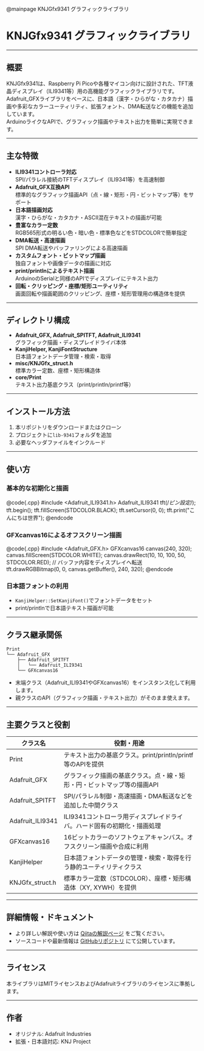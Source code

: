 @mainpage KNJGfx9341 グラフィックライブラリ

# KNJGfx9341 グラフィックライブラリ
 
---

## 概要

KNJGfx9341は、Raspberry Pi Picoや各種マイコン向けに設計された、TFT液晶ディスプレイ（ILI9341等）用の高機能グラフィックライブラリです。  
Adafruit_GFXライブラリをベースに、日本語（漢字・ひらがな・カタカナ）描画や多彩なカラーユーティリティ、拡張フォント、DMA転送などの機能を追加しています。  
ArduinoライクなAPIで、グラフィック描画やテキスト出力を簡単に実現できます。

---

## 主な特徴

- **ILI9341コントローラ対応**  
  SPI/パラレル接続のTFTディスプレイ（ILI9341等）を高速制御
- **Adafruit_GFX互換API**  
  標準的なグラフィック描画API（点・線・矩形・円・ビットマップ等）をサポート
- **日本語描画対応**  
  漢字・ひらがな・カタカナ・ASCII混在テキストの描画が可能
- **豊富なカラー定数**  
  RGB565形式の明るい色・暗い色・標準色などをSTDCOLORで簡単指定
- **DMA転送・高速描画**  
  SPI DMA転送やバッファリングによる高速描画
- **カスタムフォント・ビットマップ描画**  
  独自フォントや画像データの描画に対応
- **print/printlnによるテキスト描画**  
  ArduinoのSerialと同様のAPIでディスプレイにテキスト出力
- **回転・クリッピング・座標/矩形ユーティリティ**  
  画面回転や描画範囲のクリッピング、座標・矩形管理用の構造体を提供

---

## ディレクトリ構成

- **Adafruit_GFX, Adafruit_SPITFT, Adafruit_ILI9341**  
  グラフィック描画・ディスプレイドライバ本体
- **KanjiHelper, KanjiFontStructure**  
  日本語フォントデータ管理・検索・取得
- **misc/KNJGfx_struct.h**  
  標準カラー定数、座標・矩形構造体
- **core/Print**  
  テキスト出力基底クラス（print/println/printf等）

---

## インストール方法

1. 本リポジトリをダウンロードまたはクローン
2. プロジェクトに`lib-9341`フォルダを追加
3. 必要なヘッダファイルをインクルード

---

## 使い方

### 基本的な初期化と描画

@code{.cpp}
#include <Adafruit_ILI9341.h>
Adafruit_ILI9341 tft(/*ピン設定*/);
tft.begin();
tft.fillScreen(STDCOLOR.BLACK);
tft.setCursor(0, 0);
tft.print("こんにちは世界");
@endcode

### GFXcanvas16によるオフスクリーン描画

@code{.cpp}
#include <Adafruit_GFX.h>
GFXcanvas16 canvas(240, 320);
canvas.fillScreen(STDCOLOR.WHITE);
canvas.drawRect(10, 10, 100, 50, STDCOLOR.RED);
// バッファ内容をディスプレイへ転送
tft.drawRGBBitmap(0, 0, canvas.getBuffer(), 240, 320);
@endcode

### 日本語フォントの利用

- `KanjiHelper::SetKanjiFont()`でフォントデータをセット
- print/printlnで日本語テキスト描画が可能

---

## クラス継承関係

```
Print
└── Adafruit_GFX
    ├── Adafruit_SPITFT
    │   └── Adafruit_ILI9341
    └── GFXcanvas16
```

- 末端クラス（Adafruit_ILI9341やGFXcanvas16）をインスタンス化して利用します。
- 親クラスのAPI（グラフィック描画・テキスト出力）がそのまま使えます。

---

## 主要クラスと役割

| クラス名              | 役割・用途                                                                 |
|----------------------|----------------------------------------------------------------------------|
| Print                | テキスト出力の基底クラス。print/println/printf等のAPIを提供                |
| Adafruit_GFX         | グラフィック描画の基底クラス。点・線・矩形・円・ビットマップ等の描画API    |
| Adafruit_SPITFT      | SPI/パラレル制御・高速描画・DMA転送などを追加した中間クラス                |
| Adafruit_ILI9341     | ILI9341コントローラ用ディスプレイドライバ。ハード固有の初期化・描画処理    |
| GFXcanvas16          | 16ビットカラーのソフトウェアキャンバス。オフスクリーン描画や合成に利用      |
| KanjiHelper          | 日本語フォントデータの管理・検索・取得を行う静的ユーティリティクラス        |
| KNJGfx_struct.h      | 標準カラー定数（STDCOLOR）、座標・矩形構造体（XY, XYWH）を提供             |

---

## 詳細情報・ドキュメント

- より詳しい解説や使い方は [Qiitaの解説ページ](https://qiita.com/BUBUBB/items/7c6777c04dedf01d7c3b) をご覧ください。
- ソースコードや最新情報は [GitHubリポジトリ](https://github.com/HisayukiNomura/KNJGfx9341) にて公開しています。

---

## ライセンス

本ライブラリはMITライセンスおよびAdafruitライブラリのライセンスに準拠します。

---

## 作者

- オリジナル: Adafruit Industries
- 拡張・日本語対応: KNJ Project

